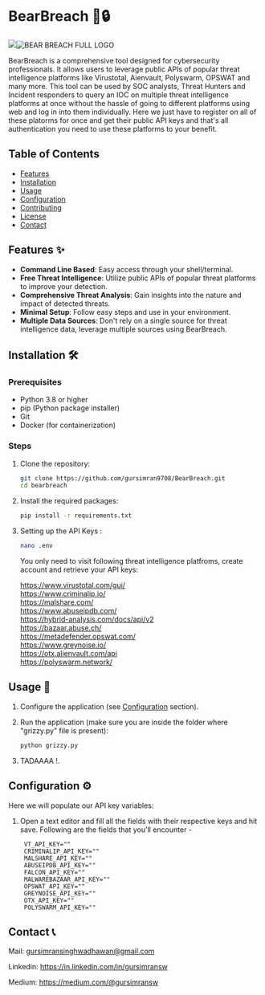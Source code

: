 # BearBreach 🐻🔒

![](path_to_your_logo_image.png)![BEAR BREACH FULL LOGO](https://github.com/gursimran9708/BearBreach/assets/82988478/5db213e4-1b28-4972-bd92-292954fde91f)


BearBreach is a comprehensive tool designed for cybersecurity professionals. It allows users to leverage public APIs of popular threat intelligence platforms like Virustotal, Aienvault, Polyswarm, OPSWAT and many more. This tool can be used by SOC analysts, Threat Hunters and Incident responders to query an IOC on multiple threat intelligence platforms at once without the hassle of going to different platforms using web and log in into them individually. Here we just have to register on all of these platorms for once and get their public API keys and that's all authentication you need to use these platforms to your benefit.

## Table of Contents

- [Features](#features)
- [Installation](#installation)
- [Usage](#usage)
- [Configuration](#configuration)
- [Contributing](#contributing)
- [License](#license)
- [Contact](#contact)

## Features ✨

- **Command Line Based**: Easy access through your shell/terminal.
- **Free Threat Intelligence**: Utilize public APIs of popular threat platforms to improve your detection.
- **Comprehensive Threat Analysis**: Gain insights into the nature and impact of detected threats.
- **Minimal Setup**: Follow easy steps and use in your environment.
- **Multiple Data Sources**: Don't rely on a single source for threat intelligence data, leverage multiple sources using BearBreach.

## Installation 🛠️

### Prerequisites

- Python 3.8 or higher
- pip (Python package installer)
- Git
- Docker (for containerization)

### Steps

1. Clone the repository:

    ```bash
    git clone https://github.com/gursimran9708/BearBreach.git
    cd bearbreach
    ```

2. Install the required packages:

    ```bash
    pip install -r requirements.txt
    ```
    
3. Setting up the API Keys :

    ```bash
    nano .env 
    ```
    You only need to visit following threat intelligence platfroms, create account and retrieve your API keys:
   
    https://www.virustotal.com/gui/         
    https://www.criminalip.io/              
    https://malshare.com/                                        
    https://www.abuseipdb.com/                                       
    https://hybrid-analysis.com/docs/api/v2                                       
    https://bazaar.abuse.ch/                                       
    https://metadefender.opswat.com/                                       
    https://www.greynoise.io/                                        
    https://otx.alienvault.com/api                                        
    https://polyswarm.network/
                                    
## Usage 🚀

1. Configure the application (see [Configuration](#configuration) section).
2. Run the application (make sure you are inside the folder where "grizzy.py" file is present):

    ```bash
    python grizzy.py
    ```

3. TADAAAA !.

## Configuration ⚙️

Here we will populate our API key variables:

1. Open a text editor and fill all the fields with their respective keys and hit save.
   Following are the fields that you'll encounter -

        VT_API_KEY=""
        CRIMINALIP_API_KEY=""
        MALSHARE_API_KEY=""
        ABUSEIPDB_API_KEY=""
        FALCON_API_KEY=""
        MALWAREBAZAAR_API_KEY=""
        OPSWAT_API_KEY=""
        GREYNOISE_API_KEY=""
        OTX_API_KEY=""
        POLYSWARM_API_KEY=""

## Contact 📞
Mail: gursimransinghwadhawan@gmail.com

Linkedin: https://in.linkedin.com/in/gursimransw

Medium: https://medium.com/@gursimransw
